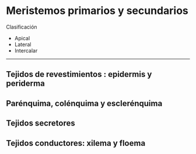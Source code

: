 # Meristemos primarios y secundarios
Clasificación
- Apical
- Lateral
- Intercalar
---
Tejidos de revestimientos : epidermis y periderma
---
Parénquima, colénquima  y esclerénquima
---
Tejidos secretores
---
Tejidos conductores:  xilema y  floema
---